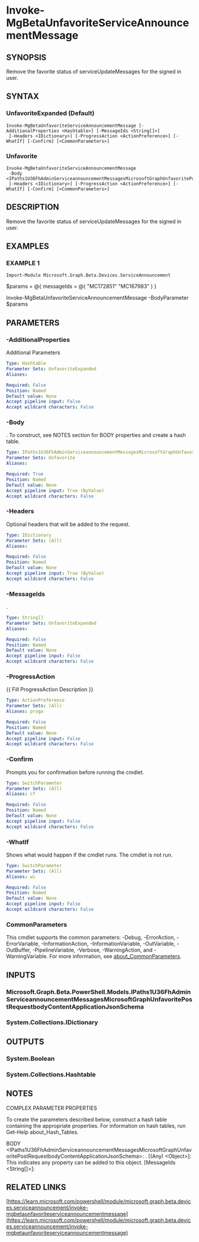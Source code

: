 ﻿---
external help file: Microsoft.Graph.Beta.Devices.ServiceAnnouncement-help.xml
Module Name: Microsoft.Graph.Beta.Devices.ServiceAnnouncement
online version: https://learn.microsoft.com/powershell/module/microsoft.graph.beta.devices.serviceannouncement/invoke-mgbetaunfavoriteserviceannouncementmessage
schema: 2.0.0
---

# Invoke-MgBetaUnfavoriteServiceAnnouncementMessage

## SYNOPSIS
Remove the favorite status of serviceUpdateMessages for the signed in user.

## SYNTAX

### UnfavoriteExpanded (Default)
```
Invoke-MgBetaUnfavoriteServiceAnnouncementMessage [-AdditionalProperties <Hashtable>] [-MessageIds <String[]>]
 [-Headers <IDictionary>] [-ProgressAction <ActionPreference>] [-WhatIf] [-Confirm] [<CommonParameters>]
```

### Unfavorite
```
Invoke-MgBetaUnfavoriteServiceAnnouncementMessage
 -Body <IPaths1U36FhAdminServiceannouncementMessagesMicrosoftGraphUnfavoritePostRequestbodyContentApplicationJsonSchema>
 [-Headers <IDictionary>] [-ProgressAction <ActionPreference>] [-WhatIf] [-Confirm] [<CommonParameters>]
```

## DESCRIPTION
Remove the favorite status of serviceUpdateMessages for the signed in user.

## EXAMPLES

### EXAMPLE 1
```
Import-Module Microsoft.Graph.Beta.Devices.ServiceAnnouncement
```

$params = @{
	messageIds = @(
		"MC172851"
		"MC167983"
	)
}

Invoke-MgBetaUnfavoriteServiceAnnouncementMessage -BodyParameter $params

## PARAMETERS

### -AdditionalProperties
Additional Parameters

```yaml
Type: Hashtable
Parameter Sets: UnfavoriteExpanded
Aliases:

Required: False
Position: Named
Default value: None
Accept pipeline input: False
Accept wildcard characters: False
```

### -Body
.
To construct, see NOTES section for BODY properties and create a hash table.

```yaml
Type: IPaths1U36FhAdminServiceannouncementMessagesMicrosoftGraphUnfavoritePostRequestbodyContentApplicationJsonSchema
Parameter Sets: Unfavorite
Aliases:

Required: True
Position: Named
Default value: None
Accept pipeline input: True (ByValue)
Accept wildcard characters: False
```

### -Headers
Optional headers that will be added to the request.

```yaml
Type: IDictionary
Parameter Sets: (All)
Aliases:

Required: False
Position: Named
Default value: None
Accept pipeline input: True (ByValue)
Accept wildcard characters: False
```

### -MessageIds
.

```yaml
Type: String[]
Parameter Sets: UnfavoriteExpanded
Aliases:

Required: False
Position: Named
Default value: None
Accept pipeline input: False
Accept wildcard characters: False
```

### -ProgressAction
{{ Fill ProgressAction Description }}

```yaml
Type: ActionPreference
Parameter Sets: (All)
Aliases: proga

Required: False
Position: Named
Default value: None
Accept pipeline input: False
Accept wildcard characters: False
```

### -Confirm
Prompts you for confirmation before running the cmdlet.

```yaml
Type: SwitchParameter
Parameter Sets: (All)
Aliases: cf

Required: False
Position: Named
Default value: None
Accept pipeline input: False
Accept wildcard characters: False
```

### -WhatIf
Shows what would happen if the cmdlet runs.
The cmdlet is not run.

```yaml
Type: SwitchParameter
Parameter Sets: (All)
Aliases: wi

Required: False
Position: Named
Default value: None
Accept pipeline input: False
Accept wildcard characters: False
```

### CommonParameters
This cmdlet supports the common parameters: -Debug, -ErrorAction, -ErrorVariable, -InformationAction, -InformationVariable, -OutVariable, -OutBuffer, -PipelineVariable, -Verbose, -WarningAction, and -WarningVariable. For more information, see [about_CommonParameters](http://go.microsoft.com/fwlink/?LinkID=113216).

## INPUTS

### Microsoft.Graph.Beta.PowerShell.Models.IPaths1U36FhAdminServiceannouncementMessagesMicrosoftGraphUnfavoritePostRequestbodyContentApplicationJsonSchema
### System.Collections.IDictionary
## OUTPUTS

### System.Boolean
### System.Collections.Hashtable
## NOTES
COMPLEX PARAMETER PROPERTIES

To create the parameters described below, construct a hash table containing the appropriate properties.
For information on hash tables, run Get-Help about_Hash_Tables.

BODY \<IPaths1U36FhAdminServiceannouncementMessagesMicrosoftGraphUnfavoritePostRequestbodyContentApplicationJsonSchema\>: .
  \[(Any) \<Object\>\]: This indicates any property can be added to this object.
  \[MessageIds \<String\[\]\>\]:

## RELATED LINKS

[https://learn.microsoft.com/powershell/module/microsoft.graph.beta.devices.serviceannouncement/invoke-mgbetaunfavoriteserviceannouncementmessage](https://learn.microsoft.com/powershell/module/microsoft.graph.beta.devices.serviceannouncement/invoke-mgbetaunfavoriteserviceannouncementmessage)


